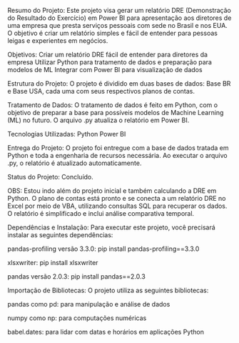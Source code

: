 Resumo do Projeto:
Este projeto visa gerar um relatório DRE (Demonstração do Resultado do Exercício) em Power BI para apresentação aos diretores de uma empresa que presta serviços pessoais com sede no Brasil e nos EUA. O objetivo é criar um relatório simples e fácil de entender para pessoas leigas e experientes em negócios.

Objetivos:
Criar um relatório DRE fácil de entender para diretores da empresa
Utilizar Python para tratamento de dados e preparação para modelos de ML
Integrar com Power BI para visualização de dados

Estrutura do Projeto:
O projeto é dividido em duas bases de dados: Base BR e Base USA, cada uma com seus respectivos planos de contas.

Tratamento de Dados:
O tratamento de dados é feito em Python, com o objetivo de preparar a base para possíveis modelos de Machine Learning (ML) no futuro. O arquivo .py atualiza o relatório em Power BI.

Tecnologias Utilizadas:
Python
Power BI

Entrega do Projeto:
O projeto foi entregue com a base de dados tratada em Python e toda a engenharia de recursos necessária. Ao executar o arquivo .py, o relatório é atualizado automaticamente.

Status do Projeto:
Concluído.

OBS: Estou indo além do projeto inicial e também calculando a DRE em Python. O plano de contas está pronto e se conecta a um relatório DRE no Excel por meio de VBA, utilizando consultas SQL para recuperar os dados. O relatório é simplificado e inclui análise comparativa temporal.


Dependências e Instalação:
Para executar este projeto, você precisará instalar as seguintes dependências:
  
  pandas-profiling versão 3.3.0: pip install pandas-profiling==3.3.0
  
  xlsxwriter: pip install xlsxwriter
  
  pandas versão 2.0.3: pip install pandas==2.0.3

Importação de Bibliotecas:
O projeto utiliza as seguintes bibliotecas:
  
  pandas como pd: para manipulação e análise de dados
  
  numpy como np: para computações numéricas
  
  babel.dates: para lidar com datas e horários em aplicações Python
